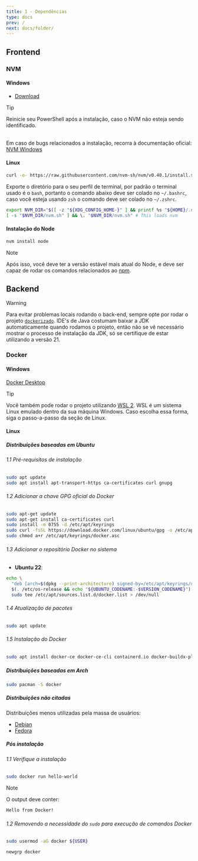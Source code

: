 ```yaml
---
title: 1 - Dependências
type: docs
prev: /
next: docs/folder/
---
```


## Frontend
### NVM
#### Windows
- [Download](https://github.com/coreybutler/nvm/releases)
> [!TIP]
> Reinicie seu PowerShell após a instalação, caso o NVM não esteja sendo identificado.

<br>Em caso de bugs relacionados a instalação, recorra à documentação oficial: [NVM Windows](https://github.com/coreybutler/nvm-windows)

#### Linux
```bash
curl -o- https://raw.githubusercontent.com/nvm-sh/nvm/v0.40.1/install.sh | bash
```
Exporte o diretório para o seu perfil de terminal, por padrão o terminal usado é o `bash`, portanto o comando abaixo deve ser colado no `~/.bashrc`, caso você esteja usando `zsh` o comando deve ser colado no `~/.zshrc`.
```bash
export NVM_DIR="$([ -z "${XDG_CONFIG_HOME-}" ] && printf %s "${HOME}/.nvm" || printf %s "${XDG_CONFIG_HOME}/nvm")"
[ -s "$NVM_DIR/nvm.sh" ] && \. "$NVM_DIR/nvm.sh" # This loads nvm
```
#### Instalação do Node
```bash
nvm install node
``` 
> [!NOTE]
> Após isso, você deve ter a versão estável mais atual do Node, e deve ser capaz de rodar os comandos relacionados ao [npm](https://www.npmjs.com/).

## Backend

> [!WARNING]
> Para evitar problemas locais rodando o back-end, sempre opte por rodar o projeto [`dockerizado`](https://www.reddit.com/r/Frontend/comments/yvem0t/comment/iwe0mma/?utm_source=share&utm_medium=web3x&utm_name=web3xcss&utm_term=1&utm_content=share_button).
> IDE's de Java costumam baixar a JDK automaticamente quando rodamos o projeto, então não se vê necessário mostrar o processo de instalação da JDK, só se certifique de estar utilizando a versão 21.

### Docker
#### Windows
[Docker Desktop](https://docs.docker.com/desktop/setup/install/windows-install/)

> [!TIP]
> Você também pode rodar o projeto utilizando [WSL 2](https://learn.microsoft.com/pt-br/windows/wsl/install). WSL é um sistema Linux emulado dentro da sua máquina Windows. 
> Caso escolha essa forma, siga o passo-a-passo da seção de Linux.

#### Linux

##### Distribuições baseadas em Ubuntu

###### 1.1 Pré-requisitos de instalação
```bash
sudo apt update
sudo apt install apt-transport-https ca-certificates curl gnupg
```
###### 1.2 Adicionar a chave GPG oficial do Docker
```bash
sudo apt-get update
sudo apt-get install ca-certificates curl
sudo install -m 0755 -d /etc/apt/keyrings
sudo curl -fsSL https://download.docker.com/linux/ubuntu/gpg -o /etc/apt/keyrings/docker.asc
sudo chmod a+r /etc/apt/keyrings/docker.asc
```
###### 1.3 Adicionar o repositório Docker no sistema
- **Ubuntu 22**:
```bash
echo \
  "deb [arch=$(dpkg --print-architecture) signed-by=/etc/apt/keyrings/docker.asc] https://download.docker.com/linux/ubuntu \
  $(. /etc/os-release && echo "${UBUNTU_CODENAME:-$VERSION_CODENAME}") stable" | \
  sudo tee /etc/apt/sources.list.d/docker.list > /dev/null
```
###### 1.4 Atualização de pacotes
```bash
sudo apt update
```
###### 1.5 Instalação do Docker
```bash
sudo apt install docker-ce docker-ce-cli containerd.io docker-buildx-plugin docker-compose-plugin
```

##### Distribuições baseadas em Arch
```bash
sudo pacman -S docker
```

##### Distribuições não citadas

Distribuições menos utilizadas pela massa de usuários:
- [Debian](https://docs.docker.com/desktop/setup/install/linux/debian/)
- [Fedora](https://docs.docker.com/desktop/setup/install/linux/fedora/)

##### Pós instalação

###### 1.1 Verifique a instalação

```bash
sudo docker run hello-world
```
> [!NOTE]
> O output deve conter:
> ```bash
> Hello from Docker!
> ```
###### 1.2 Removendo a necessidade do `sudo` para execução de comandos Docker
```bash
sudo usermod -aG docker ${USER}
```
```bash
newgrp docker
```
